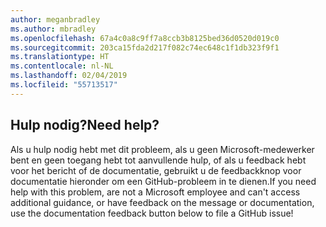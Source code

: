 ```yaml
---
author: meganbradley
ms.author: mbradley
ms.openlocfilehash: 67a4c0a8c9ff7a8ccb3b8125bed36d0520d019c0
ms.sourcegitcommit: 203ca15fda2d217f082c74ec648c1f1db323f9f1
ms.translationtype: HT
ms.contentlocale: nl-NL
ms.lasthandoff: 02/04/2019
ms.locfileid: "55713517"
---
```

## <a name="need-help"></a><span data-ttu-id="62966-101">Hulp nodig?</span><span class="sxs-lookup"><span data-stu-id="62966-101">Need help?</span></span>

<span data-ttu-id="62966-102">Als u hulp nodig hebt met dit probleem, als u geen Microsoft-medewerker bent en geen toegang hebt tot aanvullende hulp, of als u feedback hebt voor het bericht of de documentatie, gebruikt u de feedbackknop voor documentatie hieronder om een GitHub-probleem in te dienen.</span><span class="sxs-lookup"><span data-stu-id="62966-102">If you need help with this problem, are not a Microsoft employee and can't access additional guidance, or have feedback on the message or documentation, use the documentation feedback button below to file a GitHub issue!</span></span>